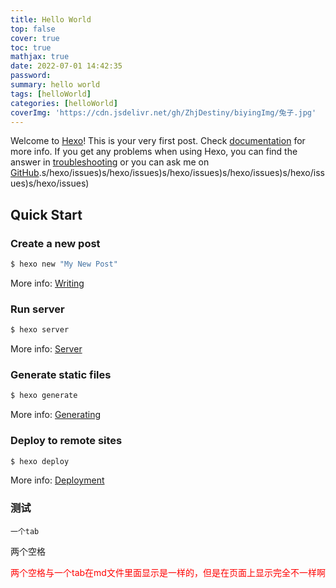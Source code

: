 ```yaml
---
title: Hello World
top: false
cover: true
toc: true
mathjax: true
date: 2022-07-01 14:42:35
password:
summary: hello world
tags: [helloWorld]
categories: [helloWorld]
coverImg: 'https://cdn.jsdelivr.net/gh/ZhjDestiny/biyingImg/兔子.jpg'
---
```

Welcome to [Hexo](https://hexo.io/)! This is your very first post. Check [documentation](https://hexo.io/docs/) for more info. If you get any problems when using Hexo, you can find the answer in [troubleshooting](https://hexo.io/docs/troubleshooting.html) or you can ask me on [GitHub](https://github.com/hexojs/hexo/issues).s/hexo/issues)s/hexo/issues)s/hexo/issues)s/hexo/issues)s/hexo/issues)s/hexo/issues)

## Quick Start

### Create a new post

``` bash
$ hexo new "My New Post"
```

More info: [Writing](https://hexo.io/docs/writing.html)

### Run server

``` bash
$ hexo server
```

More info: [Server](https://hexo.io/docs/server.html)

### Generate static files

``` bash
$ hexo generate
```

More info: [Generating](https://hexo.io/docs/generating.html)

### Deploy to remote sites

``` bash
$ hexo deploy
```

More info: [Deployment](https://hexo.io/docs/one-command-deployment.html)

### 测试
	一个tab
  两个空格
<p style="color:red">两个空格与一个tab在md文件里面显示是一样的，但是在页面上显示完全不一样啊</p>
	